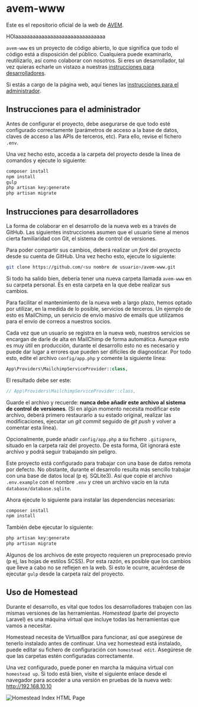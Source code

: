 # avem-www
Este es el repositorio oficial de la web de [AVEM](http://avem.es).

HOlaaaaaaaaaaaaaaaaaaaaaaaaaaaaaaa

`avem-www` es un proyecto de código abierto, lo que significa que todo el código está a disposición del público. Cualquiera puede examinarlo, reutilizarlo, así como colaborar con nosotros. Si eres un desarrollador, tal vez quieras echarle un vistazo a nuestras [instrucciones para desarrolladores](#instrucciones-para-desarrolladores).

Si estás a cargo de la página web, aquí tienes las [instrucciones para el administrador](#instrucciones-para-el-administrador).

## Instrucciones para el administrador
Antes de configurar el proyecto, debe asegurarse de que todo esté configurado correctamente (parámetros de acceso a la base de datos, claves de acceso a las APIs de terceros, etc). Para ello, revise el fichero `.env`.

Una vez hecho esto, acceda a la carpeta del proyecto desde la línea de comandos y ejecute lo siguiente:

```sh
composer install
npm install
gulp
php artisan key:generate
php artisan migrate
```

## Instrucciones para desarrolladores
La forma de colaborar en el desarrollo de la nueva web es a través de GitHub. Las siguientes instrucciones asumen que el usuario tiene al menos cierta familiaridad con Git, el sistema de control de versiones.

Para poder compartir sus cambios, deberá realizar un *fork* del proyecto desde su cuenta de GitHub. Una vez hecho esto, ejecute lo siguiente:

```sh
git clone https://github.com/<su nombre de usuario>/avem-www.git
```

Si todo ha salido bien, debería tener una nueva carpeta llamada `avem-www` en su carpeta personal. Es en esta carpeta en la que debe realizar sus cambios.

Para facilitar el mantenimiento de la nueva web a largo plazo, hemos optado por utilizar, en la medida de lo posible, servicios de terceros. Un ejemplo de esto es MailChimp, un servicio de envío masivo de emails que utilizamos para el envío de correos a nuestros socios.

Cada vez que un usuario se registra en la nueva web, nuestros servicios se encargan de darle de alta en MailChimp de forma automática. Aunque esto es muy útil en producción, durante el desarrollo esto no es necesario y puede dar lugar a errores que pueden ser difíciles de diagnosticar. Por todo esto, edite el archivo `config/app.php` y comente la siguiente línea:

```php
App\Providers\MailchimpServiceProvider::class,
```

El resultado debe ser este:

```php
// App\Providers\MailchimpServiceProvider::class,
```

Guarde el archivo y recuerde: **nunca debe añadir este archivo al sistema de control de versiones**. (Si en algún momento necesita modificar este archivo, deberá primero restaurarlo a su estado original, realizar las modificaciones, ejecutar un *git commit* seguido de *git push* y volver a comentar esta línea).

Opcionalmente, puede añadir `config/app.php` a su fichero `.gitignore`, situado en la carpeta raíz del proyecto. De esta forma, Git ignorará este archivo y podrá seguir trabajando sin peligro.

Este proyecto está configurado para trabajar con una base de datos remota por defecto. No obstante, durante el desarrollo resulta más sencillo trabajar con una base de datos local (p ej. SQLite3). Así que copie el archivo `.env.example` con el nombre `.env` y cree un archivo vacío en la ruta `database/database.sqlite`.

Ahora ejecute lo siguiente para instalar las dependencias necesarias:

```sh
composer install
npm install
```

También debe ejecutar lo siguiente:

```sh
php artisan key:generate
php artisan migrate
```

Algunos de los archivos de este proyecto requieren un preprocesado previo (p ej, las hojas de estilos SCSS). Por esta razón, es posible que los cambios que lleve a cabo no se reflejen en la web. Si esto le ocurre, acuérdese de ejecutar `gulp` desde la carpeta raíz del proyecto.

## Uso de Homestead
Durante el desarrollo, es vital que todos los desarrolladores trabajen con las mismas versiones de las herramientas. *Homestead* (parte del proyecto Laravel) es una máquina virtual que incluye todas las herramientas que vamos a necesitar.

Homestead necesita de VirtualBox para funcionar, así que asegúrese de tenerlo instalado antes de continuar. Una vez homestead está instalado, puede editar su fichero de configuración con `homestead edit`. Asegúrese de que las carpetas estén configuradas correctamente.

Una vez configurado, puede poner en marcha la máquina virtual con `homestead up`. Si todo está bien, visite el siguiente enlace desde el navegador para acceder a una versión en pruebas de la nueva web: http://192.168.10.10

![Homestead Index HTML Page](https://www.googledrive.com/host/0BzZnU4OoaaKbU18tX1FuMTc3d2c)
